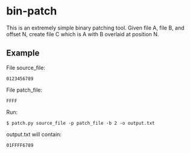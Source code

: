 bin-patch
=========

This is an extremely simple binary patching tool. Given file A, file B, and
offset N, create file C which is A with B overlaid at position N.

Example
-------
File source_file:

    0123456789

File patch_file:

    FFFF

Run:

    $ patch.py source_file -p patch_file -b 2 -o output.txt

output.txt will contain:

    01FFFF6789



